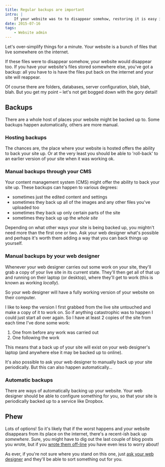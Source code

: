 ```yaml
---
title: Regular backups are important
intro: |
    If your website was to to disappear somehow, restoring it is easy if you have a recent back-up somewhere. How can you back things up? Read on!
date: 2015-07-16
tags:
    - Website admin
---
```


Let's over-simplify things for a minute. Your website is a bunch of files that live somewhere on the internet.

If these files were to disappear somehow, your website would disappear too. If you have your website's files stored somewhere else, you've got a backup: all you have to is have the files put back on the internet and your site will reappear.

Of course there are folders, databases, server configuration, blah, blah, blah. But you get my point – let's not get bogged down with the gory detail!


## Backups

There are a whole host of places your website might be backed up to. Some backups happen automatically, others are more manual.

### Hosting backups

The chances are, the place where your website is hosted offers the ability to back your site up. Or at the very least you should be able to 'roll-back' to an earlier version of your site when it was working ok.

### Manual backups through your CMS

Your content management system (CMS) might offer the ability to back your site up. These backups can happen to various degrees:

- sometimes just the edited content and settings
- sometimes they back up all of the images and any other files you've uploaded too
- sometimes they back up only certain parts of the site
- sometimes they back up up the _whole site_

Depending on what other ways your site is being backed up, you mightn't need more than the first one or two. Ask your web designer what's possible and perhaps it's worth them adding a way that you can back things up yourself.

### Manual backups by your web designer

Whenever your web designer carries out some work on your site, they'll grab a copy of your live site in its current state. They'll then get all of that up and running on their laptop (or desktop), where they'll get to work (this is known as working _locally_).

So your web designer will have a fully working version of your website on their computer.

I like to keep the version I first grabbed from the live site untouched and make a copy of it to work on. So if anything catastrophic was to happen I could just start all over again. So I have at least 2 copies of the site from each time I've done some work:

1. One from before any work was carried out
2. One following the work

This means that a back up of your site will exist on your web designer's laptop (and anywhere else it may be backed up to online).

It's also possible to ask your web designer to manually back up your site periodically. But this can also happen automatically…

### Automatic backups

There are ways of automatically backing up your website. Your web designer should be able to configure something for you, so that your site is periodically backed up to a service like Dropbox.


## Phew

Lots of options! So it's likely that if the worst happens and your website disappears from its place on the internet, there's a recent-ish back up _somewhere_. Sure, you might have to dig out the last couple of blog posts you wrote, but if you [wrote them off-line](/blog/edit-your-blog-posts-off-line) you have even less to worry about!

As ever, if you're not sure where you stand on this one, just [ask your web designer](contact) and they'll be able to sort something out for you.
